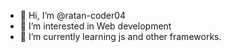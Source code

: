 - 👋 Hi, I’m @ratan-coder04
- 👀 I’m interested in Web development
- 🌱 I’m currently learning js and other frameworks.

<!---
ratan-coder04/ratan-coder04 is a ✨ special ✨ repository because its `README.md` (this file) appears on your GitHub profile.
You can click the Preview link to take a look at your changes.
--->
